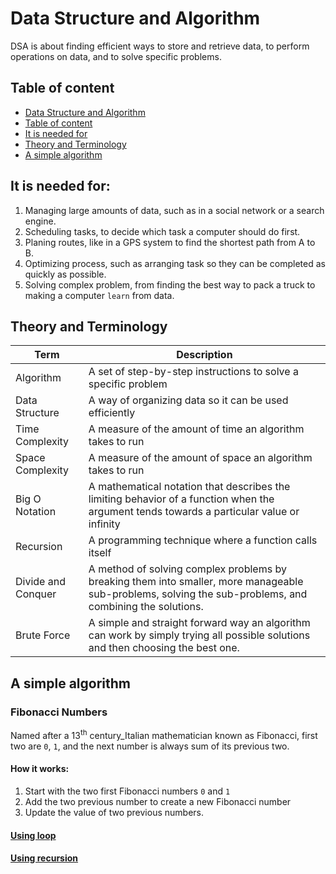 # Data Structure and Algorithm
DSA is about finding efficient ways to store and retrieve data, to perform operations on data, and to solve specific problems.
## Table of content
- [Data Structure and Algorithm](#data-structure-and-algorithm)
- [Table of content](#table-of-content)
- [It is needed for](#it-is-needed-for)
- [Theory and Terminology](#theory-and-terminology)
- [A simple algorithm](#a-simple-algorithm)

## It is needed for:
1. Managing large amounts of data, such as in a social network or a search engine.
2. Scheduling tasks, to decide which task a computer should do first.
3. Planing routes, like in a GPS system to find the shortest path from A to B.
4. Optimizing process, such as arranging task so they can be completed as quickly as possible.
5. Solving complex problem, from finding the best way to pack a truck to making a computer `learn` from data.

## Theory and Terminology
| Term | Description |
| ---- | ----------- |
| Algorithm | A set of step-by-step instructions to solve a specific problem |
| Data Structure | A way of organizing data so it can be used efficiently |
| Time Complexity | A measure of the amount of time an algorithm takes to run |
| Space Complexity | A measure of the amount of space an algorithm takes to run |
| Big O Notation | A mathematical notation that describes the limiting behavior of a function when the argument tends towards a particular value or infinity |
| Recursion | A programming technique where a function calls itself |
| Divide and Conquer | A method of solving complex problems by breaking them into smaller, more manageable sub-problems, solving the sub-problems, and combining the solutions. |
| Brute Force | A simple and straight forward way an algorithm can work by simply trying all possible solutions and then choosing the best one. |

## A simple algorithm
### Fibonacci Numbers
Named after a 13<sup>th</sup> century_Italian mathematician known as Fibonacci, first two are `0`, `1`, and the next number is always sum of its previous two.

#### How it works:
1. Start with the two first Fibonacci numbers `0` and `1`
2. Add the two previous number to create a new Fibonacci number
3. Update the value of two previous numbers.

#### [Using loop](./Code/Fibonacci/Loop.cpp)
#### [Using recursion](./Code/Fibonacci/Recursion.cpp)
